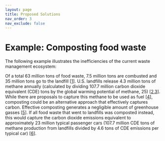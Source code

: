 ```yaml
---
layout: page
title: Proposed Solutions
nav_order: 3
nav_exclude: false
---
```


# Example: Composting food waste

The following example illustrates the inefficiencies of the current waste management ecosystem:

Of a total 63 million tons of food waste, 7.5 million tons are combusted and 35 million tons go to the landfill [[1]]. U.S. landfills release 4.3 million tons of methane annually (calculated by dividing 107.7 million carbon dioxide equivalent (CDE) tons by the global warming potential of methane, 25) [[2],[3]]. While there are proposals to capture this methane to be used as fuel [[4]], composting could be an alternative approach that effectively captures carbon. Effective composting generates a negligible amount of greenhouse gasses [[5]]. If all food waste that went to landfills was composted instead, this would capture the carbon dioxide emissions equivalent to approximately 23 million typical passenger cars (107.7 million CDE tons of methane production from landfills divided by 4.6 tons of CDE emissions per typical car) [[6]].



[1]:https://www.epa.gov/facts-and-figures-about-materials-waste-and-recycling/food-material-specific-data
[2]:https://gwcouncil.org/wp-content/uploads/2019/06/Methane-Emissions-from-Landfills-Haokai-Zhao.pdf
[3]:https://ec.europa.eu/eurostat/statistics-explained/index.php?title=Glossary:Carbon_dioxide_equivalent
[4]:https://www.epa.gov/lmop/basic-information-about-landfill-gas
[5]:https://www.sanjoseca.gov/home/showpublisheddocument/198/636609540953170000
[6]:https://www.epa.gov/greenvehicles/greenhouse-gas-emissions-typical-passenger-vehicle
